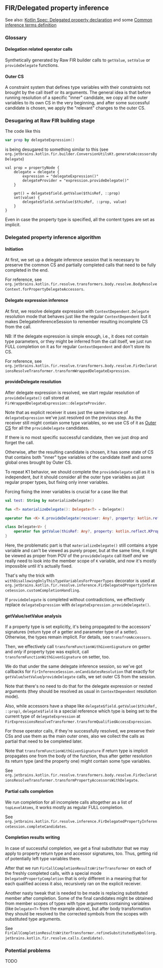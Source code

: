 ## FIR/Delegated property inference
See also: [Kotlin Spec: Delegated property declaration](https://kotlinlang.org/spec/declarations.html#delegated-property-declaration) and some [Common inference terms definition](inference.md)

### Glossary
#### Delegation related operator calls
Synthetically generated by Raw FIR builder calls to `getValue`, `setValue` or `provideDelegate` functions.
#### Outer CS
A constraint system that defines type variables with their constraints not brought by the call itself or its arguments. 
The general idea is that before running resolution of a specific "inner" candidate, we copy all the outer variables to its own CS in the very
beginning, and after some successful candidate is chosen, we apply the "relevant" changes to the outer CS.

### Desugaring at Raw FIR building stage
The code like this
```kotlin
var prop by delegateExpression()
```
is being desugared to something similar to this (see `org.jetbrains.kotlin.fir.builder.ConversionUtilsKt.generateAccessorsByDelegate`)
```
val prop = propertyNode {
    delegate = delegate {
        expression = "delegateExpression()"
        delegateProvider = "expression.provideDelegate()"
    }
    
    get() = delegate$field.getValue($thisRef, ::prop)
    set(value) {
        delegate$field.setValue($thisRef, ::prop, value)
    }
}
```

Even in case the property type is specified, all the content types are set as implicit.

### Delegated property inference algorithm
#### Initiation
At first, we set up a delegate inference session that is necessary to preserve the common CS and partially completed calls that need to be
fully completed in the end.

For reference, see `org.jetbrains.kotlin.fir.resolve.transformers.body.resolve.BodyResolveContext.forPropertyDelegateAccessors`.

#### Delegate expression inference
At first, we resolve delegate expression with `ContextDependent.Delegate` resolution mode that behaves just like the regular `ContextDependent`
but it makes DelegateInferenceSession to remember resulting incomplete CS from the call.

NB: If the delegate expression is simple enough, i.e., it does not contain type parameters, or they might be inferred from the call itself,
we just run FULL completion on it as for regular `ContextDependent` and don't store its CS.

For reference, see `org.jetbrains.kotlin.fir.resolve.transformers.body.resolve.FirDeclarationsResolveTransformer.transformWrappedDelegateExpression`.

#### provideDelegate resolution
After delegate expression is resolved, we start regular resolution of `provideDelegate()` call stored at `FirWrappedDelegateExpression::delegateProvider`.

Note that as explicit receiver it uses just the same instance of `delegateExpression` we've just resolved on the previous step.
As the receiver still might contain some type variables, so we use CS of it as [Outer CS](#outer-cs) for all the `provideDelegate` candidates.

If there is no most specific successful candidate, then we just drop and forget the call.

Otherwise, after the resulting candidate is chosen, it has some state of CS that contains both "inner" type variables of the candidate itself and some
global ones brought by Outer CS.

To repeat K1 behavior, we should complete the `provideDelegate` call as it is independent, _but_ it should consider all the outer type variables
as just regular proper types, but fixing only inner variables.

Forcing fixing the inner variables is crucial for a case like that
```kotlin
val test: String by materializeDelegate()

fun <T> materializeDelegate(): Delegate<T> = Delegate()

operator fun <K> K.provideDelegate(receiver: Any?, property: kotlin.reflect.KProperty<*>): K = this

class Delegate<V> {
    operator fun getValue(thisRef: Any?, property: kotlin.reflect.KProperty<*>): V = TODO()
}
```

Here, the problematic part is that `materializeDelegate()` still contains a type variable and can't be viewed as purely proper, but 
at the same time, it might be viewed as proper from POV of the `provideDelegate` call itself _and_ we really need to look into the member
scope of `K` variable, and now it's mostly impossible until it's actually fixed.

That's why the trick with `withDisallowingOnlyThisTypeVariablesForProperTypes` decorator is used at `org.jetbrains.kotlin.fir.resolve.inference.FirDelegatedPropertyInferenceSession.customCompletionHandling`.

If `provideDelegate` is completed without contradictions, we effectively replace `delegateExpression` with `delegateExpression.provideDelegate()`.

#### getValue/setValue analysis

If a property type is set explicitly, it's being propagated to the accessors' signatures 
(return type of a getter and parameter type of a setter). 
Otherwise, the types remain implicit. For details, see `transfromAccessors`.

Then, we effectively call `transformFunctionWithGivenSignature` on getter and _only_ if property type was explicit,
call `transformFunctionWithGivenSignature` on setter, too.

We do that under the same delegate inference session, so we've got callbacks for `FirInferenceSession.onCandidatesResolution` that
exactly for `getValue`/`setValue`/`provideDelegate` calls, we set outer CS from the session.

Note that there's no need to do that for the delegate expression or nested arguments (they should be resolved as usual in `ContextDependent` resolution mode).

Also, while accessors have a shape like `delegate$field.getValue($thisRef, ::prop)`, `delegate$field` is a special reference which type
is being set to the current type of `delegateExpression` at `FirExpressionsResolveTransformer.transformQualifiedAccessExpression`.

For those operator calls, if they're successfully resolved, we preserve their CSs and use them as the main outer ones, also we collect 
the calls as partial that need to be completed later.

Note that `transformFunctionWithGivenSignature` if return type is implicit propagates one from the body of the function, thus
after getter resolution its return type (and the property one) might contain some type variables.

See `org.jetbrains.kotlin.fir.resolve.transformers.body.resolve.FirDeclarationsResolveTransformer.transformPropertyAccessorsWithDelegate`.

#### Partial calls completion

We run completion for all incomplete calls altogether as a list of `topLevelAtoms`, it works mostly as regular FULL completion.

See `org.jetbrains.kotlin.fir.resolve.inference.FirDelegatedPropertyInferenceSession.completeCandidates`.

#### Completion results writing

In case of successful completion, we get a final substitutor that we may apply to property return type and accessor signatures, too.
Thus, getting rid of potentially left type variables there.

After that we run `FirCallCompletionResultsWriterTransformer` on each of the freshly completed calls, with a special mode 
`DelegatedPropertyCompletion` that is only different in a meaning that for each qualified access it also, recursively ran on the explicit
receiver.

Another nasty tweak that is needed to be made is replacing substituted member after completion.
Some of the final candidates might be obtained from member scopes of types with type arguments containing variables 
(like `Delegate<T>` from the example above), but after body transformation they should be resolved to the corrected symbols from the
scopes with substituted type arguments.

See `FirCallCompletionResultsWriterTransformer.refineSubstitutedSymbol(org.jetbrains.kotlin.fir.resolve.calls.Candidate)`.

### Potential problems

TODO